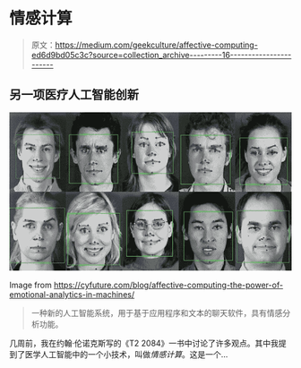 # 情感计算

> 原文：<https://medium.com/geekculture/affective-computing-ed6d9bd05c3c?source=collection_archive---------16----------------------->

## 另一项医疗人工智能创新

![](img/f0db041a6b2c0ba35e6fb08cf0adf932.png)

Image from https://cyfuture.com/blog/affective-computing-the-power-of-emotional-analytics-in-machines/

> 一种新的人工智能系统，用于基于应用程序和文本的聊天软件，具有情感分析功能。

几周前，我在约翰·伦诺克斯写的《T2 2084》一书中讨论了许多观点。其中我提到了医学人工智能中的一个小技术，叫做*情感计算*。这是一个…
